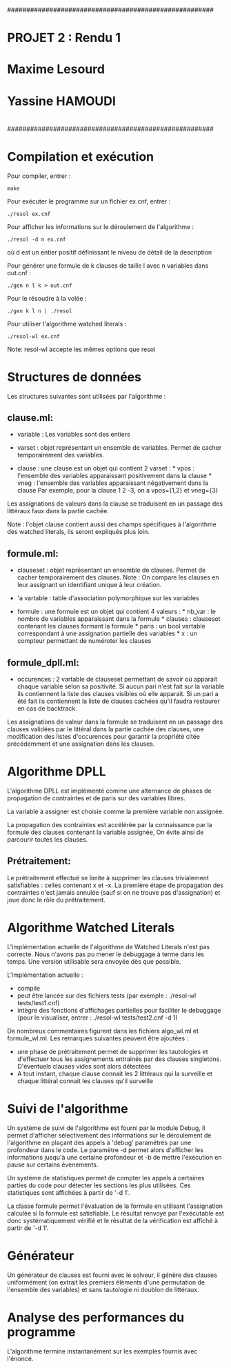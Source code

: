 
 ######################################################
 #                                                    #
 #   PROJET 2 : Rendu 1                               #
 #                                                    #
 #   Maxime Lesourd                                   #
 #   Yassine HAMOUDI                                  #
 #                                                    #
 ######################################################


Compilation et exécution    
========================

Pour compiler, entrer : 

    make

Pour exécuter le programme sur un fichier ex.cnf, entrer : 

    ./resol ex.cnf 

Pour afficher les informations sur le déroulement de l'algorithme :

    ./resol -d n ex.cnf

où d est un entier positif définissant le niveau de détail de la description

Pour générer une formule de k clauses de taille l avec n variables dans out.cnf :

    ./gen n l k > out.cnf

Pour le résoudre à la volée :

    ./gen k l n | ./resol 

Pour utiliser l'algorithme watched literals :

    ./resol-wl ex.cnf

Note: resol-wl accepte les mêmes options que resol

Structures de données
=====================

Les structures suivantes sont utilisées par l'algorithme :

clause.ml:
---------

* variable : Les variables sont des entiers

* varset : objet représentant un ensemble de variables. Permet de cacher temporairement des variables.

* clause : une clause est un objet qui contient 2 varset : 
              * vpos : l'ensemble des variables apparaissant positivement dans la clause 
              * vneg : l'ensemble des variables apparaissant négativement dans la clause
           Par exemple, pour la clause 1 2 -3, on a vpos={1,2} et vneg={3}

Les assignations de valeurs dans la clause se traduisent en un passage des littéraux faux dans la partie cachée.

Note : l'objet clause contient aussi des champs spécifiques à l'algorithme des watched literals, ils seront expliqués plus loin.

formule.ml:
-----------

* clauseset : objet représentant un ensemble de clauses. Permet de cacher temporairement des clauses.
              Note : On compare les clauses en leur assignant un identifiant unique à leur création.

* 'a vartable : table d'association polymorphique sur les variables

* formule : une formule est un objet qui contient 4 valeurs :
              * nb_var : le nombre de variables apparaissant dans la formule
              * clauses : clauseset contenant les clauses formant la formule
              * paris : un bool vartable correspondant à une assignation partielle des variables
              * x : un compteur permettant de numéroter les clauses

formule_dpll.ml:
----------------

* occurences : 2 vartable de clauseset permettant de savoir où apparait chaque variable selon sa positivité.
               Si aucun pari n'est fait sur la variable ils contiennent la liste des clauses visibles où elle apparait.
               Si un pari a été fait ils contiennent la liste de clauses cachées qu'il faudra restaurer en cas de backtrack.

Les assignations de valeur dans la formule se traduisent en un passage des clauses validées par le littéral dans la partie cachée
des clauses, une modification des listes d'occurences pour garantir la propriété citée précédemment et une assignation dans les clauses. 

Algorithme DPLL
===============

L'algorithme DPLL est implémenté comme une alternance de phases de propagation de contraintes et de paris sur des variables libres.

La variable à assigner est choisie comme la première variable non assignée.

La propagation des contraintes est accélérée par la connaissance par la formule des clauses contenant la variable assignée,
On évite ainsi de parcourir toutes les clauses. 

Prétraitement:
--------------

Le prétraitement effectué se limite à supprimer les clauses trivialement satisfiables : celles contenant x et -x.
La première étape de propagation des contraintes n'est jamais annulée (sauf si on ne trouve pas d'assignation) et joue donc le rôle du prétraitement.

Algorithme Watched Literals
===========================

L'implémentation actuelle de l'algorithme de Watched Literals n'est pas correcte. Nous n'avons pas pu mener le debuggage à terme dans les temps. Une version utilisable sera envoyée dès que possible.

L'implémentation actuelle : 
  - compile
  - peut être lancée sur des fichiers tests (par exemple :  ./resol-wl tests/test1.cnf)
  - intègre des fonctions d'affichages partielles pour faciliter le debuggage (pour le visualiser, entrer :  ./resol-wl tests/test2.cnf -d 1)
 
De nombreux commentaires figurent dans les fichiers algo_wl.ml et formule_wl.ml. 
Les remarques suivantes peuvent être ajoutées : 
  - une phase de prétraitement permet de supprimer les tautologies et d'effectuer tous les assignements entrainés par des clauses singletons. D'éventuels clauses vides sont alors détectées
  - A tout instant, chaque clause connait les 2 littéraux qui la surveille et chaque littéral connait les clauses qu'il surveille



Suivi de l'algorithme
=====================

Un système de suivi de l'algorithme est fourni par le module Debug, il permet d'afficher sélectivement des informations sur le déroulement de l'algorithme en plaçant des appels à 'debug' paramétrés par une profondeur dans le code. Le paramètre -d permet alors d'afficher les informations jusqu'à une certaine profondeur et -b de mettre l'exécution en pause sur certains évènements.

Un système de statistiques permet de compter les appels à certaines parties du code pour détecter les sections les plus utilisées.
Ces statistiques sont affichées à partir de '-d 1'.

La classe formule permet l'évaluation de la formule en utilisant l'assignation calculée si la formule est satisfiable.
Le résultat renvoyé par l'exécutable est donc systématiquement vérifié et le résultat de la vérification est affiché à partir de '-d 1'.

Générateur
==========

Un générateur de clauses est fourni avec le solveur, il génère des clauses uniformément (on extrait les premiers éléments d'une permutation de l'ensemble des variables) et sans tautologie ni doublon de littéraux.


Analyse des performances du programme
=====================================

L'algorithme termine instantanément sur les exemples fournis avec l'énoncé.

